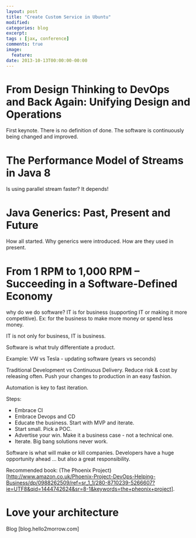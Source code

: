 ```yaml
---
layout: post
title: "Create Custom Service in Ubuntu"
modified:
categories: blog
excerpt:
tags : [jax, conference]
comments: true
image:
  feature:
date: 2013-10-13T00:00:00-00:00
---
```


# From Design Thinking to DevOps and Back Again: Unifying Design and Operations
First keynote.
There is no definition of done. The software is continuously being changed and improved.

# The Performance Model of Streams in Java 8
Is using parallel stream faster? It depends!

# Java Generics: Past, Present and Future
How all started. Why generics were introduced.
How are they used in present.



# From 1 RPM to 1,000 RPM – Succeeding in a Software-Defined Economy

why do we do software?
IT is for business (supporting IT or making it more competitive). Ex: for the business to make more money or spend less money.

IT is not only for business, IT is business.

Software is what truly differentiate a product.

Example: VW vs Tesla - updating software (years vs seconds)

Traditional Development vs Continuous Delivery.
Reduce risk & cost by releasing often. Push your changes to production in an easy fashion.

Automation is key to fast iteration.

Steps:
* Embrace CI
* Embrace Devops and CD
* Educate the business. Start with MVP and iterate.
* Start small. Pick a POC.
* Advertise your win. Make it a business case - not a technical one.
* Iterate. Big bang solutions never work.

Software is what will make or kill companies.
Developers have a huge opportunity ahead ... but also a great responsibility.

Recommended book: (The Phoenix Project) [http://www.amazon.co.uk/Phoenix-Project-DevOps-Helping-Business/dp/0988262509/ref=sr_1_1/280-8710239-5266607?ie=UTF8&qid=1444742624&sr=8-1&keywords=the+pheonix+project].

# Love your architecture

Blog [blog.hello2morrow.com]
